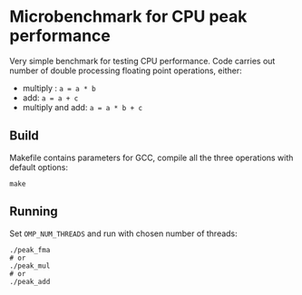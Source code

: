 # Microbenchmark for CPU peak performance

Very simple benchmark for testing CPU performance. Code carries out
number of double processing floating point operations, either:

- multiply : `a = a * b`
- add: `a = a + c`
- multiply and add: `a = a * b + c`

## Build

Makefile contains parameters for GCC, compile all the three operations with default options:
```
make
```

## Running

Set `OMP_NUM_THREADS` and run with chosen number of threads:

```
./peak_fma
# or
./peak_mul
# or
./peak_add
```


